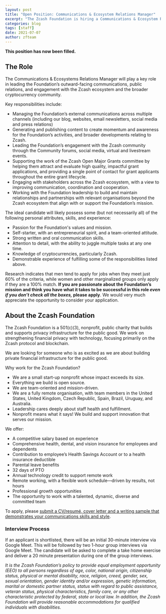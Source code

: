 ```yaml
---
layout: post
title: "Open Position: Communications & Ecosystem Relations Manager"
excerpt: "The Zcash Foundation is hiring a Communications & Ecosystem Relations Manager to help us better communicate and engage with the Zcash community."
categories: blog
tags: [staff]
date: 2021-07-07
author: zfteam
---
```


<!-- The Zcash Foundation is hiring a Communications & Ecosystem Relations Manager to lead our communications, public relations, and ecosystem engagement efforts. **_[Apply here](https://forms.gle/Z4dK8epj2kDnrNjN9)!_** -->

**This position has now been filled.**

## The Role

The Communications & Ecosystems Relations Manager will play a key role in leading the Foundation’s outward-facing communications, public relations, and engagement with the Zcash ecosystem and the broader cryptocurrency community. 

Key responsibilities include: 
* Managing the Foundation’s external communications across multiple channels (including our blog, websites, email newsletters, social media and press relations)
* Generating and publishing content to create momentum and awareness for the Foundation’s activities, and broader developments relating to Zcash. 
* Leading the Foundation’s engagement with the Zcash community through the Community forums, social media, virtual and livestream events. 
* Supporting the work of the Zcash Open Major Grants committee by helping them attract and evaluate high quality, impactful grant applications, and providing a single point of contact for grant applicants throughout the entire grant lifecycle.
* Engaging with stakeholders across the Zcash ecosystem, with a view to improving communication, coordination and cooperation.
* Working with the Foundation leadership to build and maintain relationships and partnerships with relevant organisations beyond the Zcash ecosystem that align with or support the Foundation’s mission.

The ideal candidate will likely possess some (but not necessarily all) of the following personal attributes, skills, and experience: 
* Passion for the Foundation's values and mission.
* Self-starter, with an entrepreneurial spirit, and a team-oriented attitude.
* Strong written and oral communication skills.
* Attention to detail, with the ability to juggle multiple tasks at any one time. 
* Knowledge of cryptocurrencies, particularly Zcash.
* Demonstrable experience of fulfilling some of the responsibilities listed above. 

Research indicates that men tend to apply for jobs when they meet just 60% of the criteria, while women and other marginalized groups only apply if they are a 100% match. **If you are passionate about the Foundation’s mission and think you have what it takes to be successful in this role *even if you don’t check all the boxes,* please apply**. We would very much appreciate the opportunity to consider your application.

## About the Zcash Foundation

The Zcash Foundation is a 501(c)(3), nonprofit, public charity that builds and supports privacy infrastructure for the public good. We work on strengthening financial privacy with technology, focusing primarily on the Zcash protocol and blockchain.

We are looking for someone who is as excited as we are about building private financial infrastructure for the public good.

Why work for the Zcash Foundation?
* We are a small start-up nonprofit whose impact exceeds its size.
* Everything we build is open source.
* We are team-oriented and mission-driven.
* We are a fully remote organisation, with team members in the United States, United Kingdom, Czech Republic, Spain, Brazil, Uruguay, and Australia.
* Leadership cares deeply about staff health and fulfillment.
* Nonprofit means what it says! We build and support innovation that serves our mission.

We offer:
* A competitive salary based on experience
* Comprehensive health, dental, and vision insurance for employees and dependents
* Contribution to employee’s Health Savings Account or to a health insurance deductible 
* Parental leave benefits
* 32 days of PTO
* Annual technology credit to support remote work
* Remote working, with a flexible work schedule—driven by results, not hours
* Professional growth opportunities
* The opportunity to work with a talented, dynamic, diverse and committed team

To apply, please [submit a CV/resumé, cover letter and a writing sample that demonstrates your communications skills and style](https://forms.gle/Z4dK8epj2kDnrNjN9).

### Interview Process

If an applicant is shortlisted, there will be an initial 30-minute interview via Google Meet. This will be followed by two 1-hour group interviews via Google Meet. The candidate will be asked to complete a take home exercise and deliver a 20 minute presentation during one of the group interviews.

_It is the Zcash Foundation’s policy to provide equal employment opportunity (EEO) to all persons regardless of age, color, national origin, citizenship status, physical or mental disability, race, religion, creed, gender, sex, sexual orientation, gender identity and/or expression, genetic information, marital or domestic partner status, status with regard to public assistance, veteran status, physical characteristics, family care, or any other characteristic protected by federal, state or local law. In addition, the Zcash Foundation will provide reasonable accommodations for qualified individuals with disabilities._
